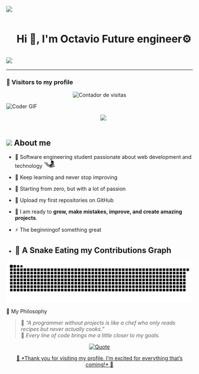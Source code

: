 <!--horizontal divider(gradiant)-->
<img src="https://user-images.githubusercontent.com/73097560/115834477-dbab4500-a447-11eb-908a-139a6edaec5c.gif">

<!--h1 without bottom border-->
<div id="user-content-toc">
  <ul align="center">
    <summary><h1 style="display: inline-block">Hi 👋, I'm Octavio Future engineer⚙️</h1></summary>
  </ul>
  <p>
  <a href="https://github.com/DenverCoder1/readme-typing-svg"><img src="https://readme-typing-svg.herokuapp.com?&font=IBM+Plex+Sans&color=abcdef&size=20&lines=Welcome+to+my+GitHub+Profile!;I'm+a+student+Software;Always+learning;+HTML+CSS+JavaScript" /></a>
</p>
<p align="center">

---

### 👀 Visitors to my profile

<p align="center">
  <img src="https://komarev.com/ghpvc/?username=TU-USUARIO&label=👁️%20profile%20visit&color=9cf&style=for-the-badge" alt="Contador de visitas"/>
</p>


  <img src="https://media.giphy.com/media/SWoSkN6DxTszqIKEqv/giphy.gif" alt="Coder GIF" width="500" height="400">
  
</p>

<picture> <img align="right" src="https://github.com/7oSkaaa/7oSkaaa/blob/main/Images/Right_Side.gif?raw=true" width = 250px></picture>

<br><br>

## <picture><img src = "https://github.com/7oSkaaa/7oSkaaa/blob/main/Images/about_me.gif?raw=true" width = 50px></picture> About me


- 🏦 Software engineering student passionate about web development and technology
      <img src="https://github.com/hhpr98/hhpr98/blob/main/gif/giphy.gif" width="30">
- 🤔 Keep learning and never stop improving
- 💬 Starting from zero, but with a lot of passion
- 🌱 Upload my first repositories on GitHub
- 🚀 I am ready to **grow, make mistakes, improve, and create amazing projects**.
- ⚡ The beginningof something great

- ## 🐍 A Snake Eating my Contributions Graph
	
<p align = "center">
	<img src = "https://github.com/7oSkaaa/7oSkaaa/blob/output/github-contribution-grid-snake.svg?" alt = "Snake Game"/>
</p>

🌸 My Philosophy

> 💬 *“A programmer without projects is like a chef who only reads recipes but never actually cooks.”*  
> 🌈 *Every line of code brings me a little closer to my goals.*



<p align = "center">
	<a href="https://github.com/piyushsuthar/github-readme-quotes"> <img alt = "Quote" src="https://quotes-github-readme.vercel.app/api?type=horizontal&theme=tokyonight&animation=grow_out_in&quoteCategor=programming">
</p>

<p align="center">
  🌟 *Thank you for visiting my profile. I’m excited for everything that’s coming!* 🌟  
</p>


